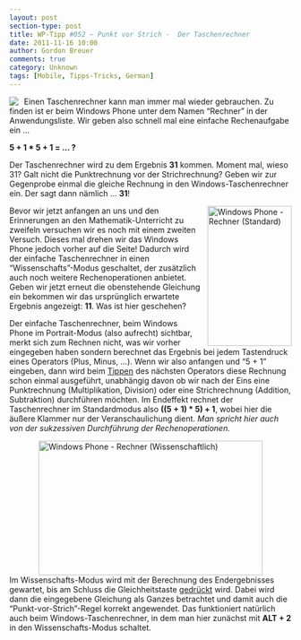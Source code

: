 ```yaml
---
layout: post
section-type: post
title: WP-Tipp #052 – Punkt vor Strich -  Der Taschenrechner
date: 2011-11-16 10:00
author: Gordon Breuer
comments: true
category: Unknown
tags: [Mobile, Tipps-Tricks, German]
---
```

<p><img style="margin: 0px 10px 0px 0px; display: inline; float: left" align="left" src="http://anheledirwp.blob.core.windows.net/wordpress/2011/11/sonstiges2.png" /></p>  <p>Einen Taschenrechner kann man immer mal wieder gebrauchen. Zu finden ist er beim Windows Phone unter dem Namen “Rechner” in der Anwendungsliste. Wir geben also schnell mal eine einfache Rechenaufgabe ein …</p>  <p><strong>5 + 1 * 5 + 1 = … ?</strong></p>  <p>Der Taschenrechner wird zu dem Ergebnis <strong>31</strong> kommen. Moment mal, wieso 31? Galt nicht die Punktrechnung vor der Strichrechnung? Geben wir zur Gegenprobe einmal die gleiche Rechnung in den Windows-Taschenrechner ein. Der sagt dann nämlich … <strong>31</strong>!</p>  <p><img style="margin: 0px 0px 0px 10px; display: inline; float: right" title="" alt="Windows Phone - Rechner (Standard)" align="right" src="http://anheledirwp.blob.core.windows.net/wordpress/2011/11/6348032113_65cb7f2291.jpg" width="150" height="250" /></p>  <p>Bevor wir jetzt anfangen an uns und den Erinnerungen an den Mathematik-Unterricht zu zweifeln versuchen wir es noch mit einem zweiten Versuch. Dieses mal drehen wir das Windows Phone jedoch vorher auf die Seite! Dadurch wird der einfache Taschenrechner in einen “Wissenschafts”-Modus geschaltet, der zusätzlich auch noch weitere Rechenoperationen anbietet. Geben wir jetzt erneut die obenstehende Gleichung ein bekommen wir das ursprünglich erwartete Ergebnis angezeigt: <strong>11</strong>. Was ist hier geschehen?</p>  <p>Der einfache Taschenrechner, beim Windows Phone im Portrait-Modus (also aufrecht) sichtbar, merkt sich zum Rechnen nicht, was wir vorher eingegeben haben sondern berechnet das Ergebnis bei jedem Tastendruck eines Operators (Plus, Minus, …). Wenn wir also anfangen und “5 + 1” eingeben, dann wird beim <a href="/post/2011/09/12/WP7-Tipp-007-%E2%80%93-Standard-Gesten.aspx">Tippen</a> des nächsten Operators diese Rechnung schon einmal ausgeführt, unabhängig davon ob wir nach der Eins eine Punktrechnung (Multiplikation, Division) oder eine Strichrechnung (Addition, Subtraktion) durchführen möchten. Im Endeffekt rechnet der Taschenrechner im Standardmodus also <strong>((5 + 1) * 5) + 1</strong>, wobei hier die äußere Klammer nur der Veranschaulichung dient. <em>Man spricht hier auch von der sukzessiven Durchführung der Rechenoperationen.</em></p>  <p><img style="display: block; float: none; margin-left: auto; margin-right: auto" title="" alt="Windows Phone - Rechner (Wissenschaftlich)" src="http://anheledirwp.blob.core.windows.net/wordpress/2011/11/6348778886_c39f6dc148.jpg" width="400" height="240" />Im Wissenschafts-Modus wird mit der Berechnung des Endergebnisses gewartet, bis am Schluss die Gleichheitstaste <a href="/post/2011/09/12/WP7-Tipp-007-%E2%80%93-Standard-Gesten.aspx">gedrückt</a> wird. Dabei wird dann die eingegebene Gleichung als Ganzes betrachtet und damit auch die “Punkt-vor-Strich”-Regel korrekt angewendet. Das funktioniert natürlich auch beim Windows-Taschenrechner, in dem man hier zunächst mit <strong>ALT + 2</strong> in den Wissenschafts-Modus schaltet.</p>
